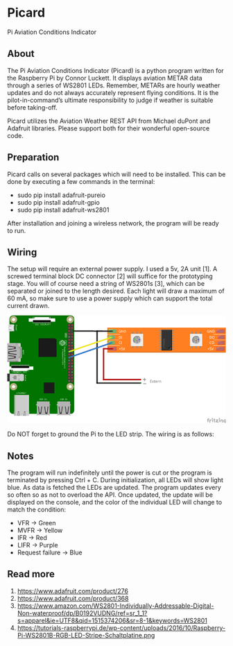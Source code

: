 # Picard
Pi Aviation Conditions Indicator

## About
The Pi Aviation Conditions Indicator (Picard) is a python program written for the Raspberry Pi by Connor Luckett. It displays aviation METAR data through a series of WS2801 LEDs. Remember, METARs are hourly weather updates and do not always accurately represent flying conditions. It is the pilot-in-command’s ultimate responsibility to judge if weather is suitable before taking-off.

Picard utilizes the Aviation Weather REST API from Michael duPont and Adafruit libraries. Please support both for their wonderful open-source code.

## Preparation
Picard calls on several packages which will need to be installed. This can be done by executing a few commands in the terminal:
*	sudo pip install adafruit-pureio
*	sudo pip install adafruit-gpio
*	sudo pip install adafruit-ws2801

After installation and joining a wireless network, the program will be ready to run.

## Wiring
The setup will require an external power supply. I used a 5v, 2A unit [1]. A screwed terminal block DC connector [2] will suffice for the prototyping stage. You will of course need a string of WS2801s [3], which can be separated or joined to the length desired. Each light will draw a maximum of 60 mA, so make sure to use a power supply which can support the total current drawn.

![Picard](https://github.com/cobelu/Picard/blob/master/picard_wiring.png)


Do NOT forget to ground the Pi to the LED strip. The wiring is as follows:

## Notes
The program will run indefinitely until the power is cut or the program is terminated by pressing Ctrl + C. During initialization, all LEDs will show light blue. As data is fetched the LEDs are updated. The program updates every so often so as not to overload the API. Once updated, the update will be displayed on the console, and the color of the individual LED will change to match the condition:
*	VFR -> Green
*	MVFR -> Yellow
*	IFR -> Red
*	LIFR -> Purple
*	Request failure -> Blue

## Read more
1. https://www.adafruit.com/product/276
2. https://www.adafruit.com/product/368 
3. https://www.amazon.com/WS2801-Individually-Addressable-Digital-Non-waterproof/dp/B0192VUDNG/ref=sr_1_1?s=apparel&ie=UTF8&qid=1515374206&sr=8-1&keywords=WS2801 
4. https://tutorials-raspberrypi.de/wp-content/uploads/2016/10/Raspberry-Pi-WS2801B-RGB-LED-Stripe-Schaltplatine.png
